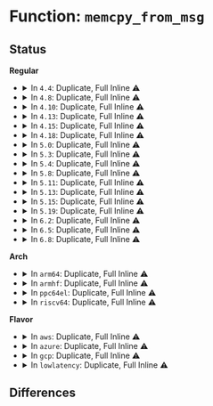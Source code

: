# Function: <code>memcpy_from_msg</code>

## Status
<b>Regular</b>
<ul>
<li>
<details>
<summary>In <code>4.4</code>: Duplicate, Full Inline ⚠️</summary>

**Collision:** Static Duplication

**Inline:** Full

**Transformation:** False

**Instances:**

```
In net/netlink/af_netlink.c (ffffffff8174e868)
Location: include/linux/skbuff.h:2843
Inline: True
Inline callers:
  - net/netlink/af_netlink.c:netlink_sendmsg
```
```
In net/ipv4/raw.c (ffffffff81785399)
Location: include/linux/skbuff.h:2843
Inline: True
Inline callers:
  - net/ipv4/raw.c:raw_sendmsg
  - net/ipv4/raw.c:raw_sendmsg
```
```
In net/ipv4/ping.c (ffffffff817a32b9)
Location: include/linux/skbuff.h:2843
Inline: True
Inline callers:
  - net/ipv4/ping.c:ping_common_sendmsg
```
```
In net/ipv6/raw.c (ffffffff817e62d1)
Location: include/linux/skbuff.h:2843
Inline: True
Inline callers:
  - net/ipv6/raw.c:rawv6_sendmsg
  - net/ipv6/raw.c:rawv6_sendmsg
  - net/ipv6/raw.c:rawv6_sendmsg
```
```
In net/packet/af_packet.c (ffffffff8180866a)
Location: include/linux/skbuff.h:2843
Inline: True
Inline callers:
  - net/packet/af_packet.c:packet_sendmsg_spkt
```
</details>
</li>
<li>
<details>
<summary>In <code>4.8</code>: Duplicate, Full Inline ⚠️</summary>

**Collision:** Static Duplication

**Inline:** Full

**Transformation:** False

**Instances:**

```
In net/netlink/af_netlink.c (ffffffff817baacd)
Location: include/linux/skbuff.h:3050
Inline: True
Inline callers:
  - net/netlink/af_netlink.c:netlink_sendmsg
```
```
In net/ipv4/raw.c (ffffffff817f29d9)
Location: include/linux/skbuff.h:3050
Inline: True
Inline callers:
  - net/ipv4/raw.c:raw_sendmsg
  - net/ipv4/raw.c:raw_sendmsg
```
```
In net/ipv4/ping.c (ffffffff818102d9)
Location: include/linux/skbuff.h:3050
Inline: True
Inline callers:
  - net/ipv4/ping.c:ping_common_sendmsg
```
```
In net/ipv6/raw.c (ffffffff818546ad)
Location: include/linux/skbuff.h:3050
Inline: True
Inline callers:
  - net/ipv6/raw.c:rawv6_sendmsg
  - net/ipv6/raw.c:rawv6_sendmsg
  - net/ipv6/raw.c:rawv6_sendmsg
```
```
In net/packet/af_packet.c (ffffffff8187a4ca)
Location: include/linux/skbuff.h:3050
Inline: True
Inline callers:
  - net/packet/af_packet.c:packet_sendmsg_spkt
```
</details>
</li>
<li>
<details>
<summary>In <code>4.10</code>: Duplicate, Full Inline ⚠️</summary>

**Collision:** Static Duplication

**Inline:** Full

**Transformation:** False

**Instances:**

```
In net/netlink/af_netlink.c (ffffffff817ea46d)
Location: include/linux/skbuff.h:3102
Inline: True
Inline callers:
  - net/netlink/af_netlink.c:netlink_sendmsg
```
```
In net/ipv4/raw.c (ffffffff81823794)
Location: include/linux/skbuff.h:3102
Inline: True
Inline callers:
  - net/ipv4/raw.c:raw_sendmsg
  - net/ipv4/raw.c:raw_sendmsg
```
```
In net/ipv4/ping.c (ffffffff818417ce)
Location: include/linux/skbuff.h:3102
Inline: True
Inline callers:
  - net/ipv4/ping.c:ping_common_sendmsg
```
```
In net/ipv6/raw.c (ffffffff818863d6)
Location: include/linux/skbuff.h:3102
Inline: True
Inline callers:
  - net/ipv6/raw.c:rawv6_sendmsg
  - net/ipv6/raw.c:rawv6_sendmsg
  - net/ipv6/raw.c:rawv6_sendmsg
```
```
In net/packet/af_packet.c (ffffffff818aed4d)
Location: include/linux/skbuff.h:3102
Inline: True
Inline callers:
  - net/packet/af_packet.c:packet_sendmsg_spkt
```
</details>
</li>
<li>
<details>
<summary>In <code>4.13</code>: Duplicate, Full Inline ⚠️</summary>

**Collision:** Static Duplication

**Inline:** Full

**Transformation:** False

**Instances:**

```
In net/netlink/af_netlink.c (ffffffff8180a145)
Location: include/linux/skbuff.h:3174
Inline: True
Inline callers:
  - net/netlink/af_netlink.c:netlink_sendmsg
```
```
In net/ipv4/raw.c (ffffffff818440d8)
Location: include/linux/skbuff.h:3174
Inline: True
Inline callers:
  - net/ipv4/raw.c:raw_sendmsg
  - net/ipv4/raw.c:raw_sendmsg
```
```
In net/ipv4/ping.c (ffffffff81863462)
Location: include/linux/skbuff.h:3174
Inline: True
```
```
In net/ipv6/raw.c (ffffffff818ac3b0)
Location: include/linux/skbuff.h:3174
Inline: True
Inline callers:
  - net/ipv6/raw.c:rawv6_sendmsg
  - net/ipv6/raw.c:rawv6_sendmsg
  - net/ipv6/raw.c:rawv6_sendmsg
```
```
In net/packet/af_packet.c (ffffffff818d3b9a)
Location: include/linux/skbuff.h:3174
Inline: True
Inline callers:
  - net/packet/af_packet.c:packet_sendmsg_spkt
```
</details>
</li>
<li>
<details>
<summary>In <code>4.15</code>: Duplicate, Full Inline ⚠️</summary>

**Collision:** Static Duplication

**Inline:** Full

**Transformation:** False

**Instances:**

```
In net/netlink/af_netlink.c (ffffffff818890c5)
Location: include/linux/skbuff.h:3295
Inline: True
Inline callers:
  - net/netlink/af_netlink.c:netlink_sendmsg
```
```
In net/ipv4/raw.c (ffffffff818c3a20)
Location: include/linux/skbuff.h:3295
Inline: True
Inline callers:
  - net/ipv4/raw.c:raw_sendmsg
  - net/ipv4/raw.c:raw_sendmsg
```
```
In net/ipv4/ping.c (ffffffff818e35a2)
Location: include/linux/skbuff.h:3295
Inline: True
```
```
In net/ipv6/raw.c (ffffffff8192f0d6)
Location: include/linux/skbuff.h:3295
Inline: True
Inline callers:
  - net/ipv6/raw.c:rawv6_sendmsg
  - net/ipv6/raw.c:rawv6_sendmsg
  - net/ipv6/raw.c:rawv6_sendmsg
```
```
In net/packet/af_packet.c (ffffffff8195a2fa)
Location: include/linux/skbuff.h:3295
Inline: True
Inline callers:
  - net/packet/af_packet.c:packet_sendmsg_spkt
```
</details>
</li>
<li>
<details>
<summary>In <code>4.18</code>: Duplicate, Full Inline ⚠️</summary>

**Collision:** Static Duplication

**Inline:** Full

**Transformation:** False

**Instances:**

```
In net/netlink/af_netlink.c (ffffffff818dca79)
Location: include/linux/skbuff.h:3305
Inline: True
Inline callers:
  - net/netlink/af_netlink.c:netlink_sendmsg
```
```
In net/ipv4/raw.c (ffffffff819199c2)
Location: include/linux/skbuff.h:3305
Inline: True
Inline callers:
  - net/ipv4/raw.c:raw_sendmsg
  - net/ipv4/raw.c:raw_sendmsg
```
```
In net/ipv4/ping.c (ffffffff81939e3c)
Location: include/linux/skbuff.h:3305
Inline: True
```
```
In net/ipv6/raw.c (ffffffff81988023)
Location: include/linux/skbuff.h:3305
Inline: True
Inline callers:
  - net/ipv6/raw.c:rawv6_sendmsg
  - net/ipv6/raw.c:rawv6_sendmsg
  - net/ipv6/raw.c:rawv6_sendmsg
```
```
In net/packet/af_packet.c (ffffffff819b1c06)
Location: include/linux/skbuff.h:3305
Inline: True
Inline callers:
  - net/packet/af_packet.c:packet_sendmsg_spkt
```
</details>
</li>
<li>
<details>
<summary>In <code>5.0</code>: Duplicate, Full Inline ⚠️</summary>

**Collision:** Static Duplication

**Inline:** Full

**Transformation:** False

**Instances:**

```
In net/netlink/af_netlink.c (ffffffff8190945c)
Location: include/linux/skbuff.h:3384
Inline: True
Inline callers:
  - net/netlink/af_netlink.c:netlink_sendmsg
```
```
In net/ipv4/raw.c (ffffffff81947f02)
Location: include/linux/skbuff.h:3384
Inline: True
Inline callers:
  - net/ipv4/raw.c:raw_sendmsg
  - net/ipv4/raw.c:raw_sendmsg
```
```
In net/ipv4/ping.c (ffffffff81969c8c)
Location: include/linux/skbuff.h:3384
Inline: True
```
```
In net/ipv6/raw.c (ffffffff819be959)
Location: include/linux/skbuff.h:3384
Inline: True
Inline callers:
  - net/ipv6/raw.c:rawv6_sendmsg
  - net/ipv6/raw.c:rawv6_sendmsg
  - net/ipv6/raw.c:rawv6_sendmsg
```
```
In net/packet/af_packet.c (ffffffff819e6566)
Location: include/linux/skbuff.h:3384
Inline: True
Inline callers:
  - net/packet/af_packet.c:packet_sendmsg_spkt
```
</details>
</li>
<li>
<details>
<summary>In <code>5.3</code>: Duplicate, Full Inline ⚠️</summary>

**Collision:** Static Duplication

**Inline:** Full

**Transformation:** False

**Instances:**

```
In net/netlink/af_netlink.c (ffffffff8196a775)
Location: include/linux/skbuff.h:3475
Inline: True
Inline callers:
  - net/netlink/af_netlink.c:netlink_sendmsg
```
```
In net/ipv4/raw.c (ffffffff819accf9)
Location: include/linux/skbuff.h:3475
Inline: True
Inline callers:
  - net/ipv4/raw.c:raw_sendmsg
```
```
In net/ipv4/ping.c (ffffffff819d0953)
Location: include/linux/skbuff.h:3475
Inline: True
```
```
In net/ipv6/raw.c (ffffffff81a2d9ef)
Location: include/linux/skbuff.h:3475
Inline: True
Inline callers:
  - net/ipv6/raw.c:rawv6_sendmsg
  - net/ipv6/raw.c:rawv6_sendmsg
```
```
In net/packet/af_packet.c (ffffffff81a56f94)
Location: include/linux/skbuff.h:3475
Inline: True
Inline callers:
  - net/packet/af_packet.c:packet_sendmsg_spkt
```
</details>
</li>
<li>
<details>
<summary>In <code>5.4</code>: Duplicate, Full Inline ⚠️</summary>

**Collision:** Static Duplication

**Inline:** Full

**Transformation:** False

**Instances:**

```
In net/netlink/af_netlink.c (ffffffff819a11e4)
Location: include/linux/skbuff.h:3542
Inline: True
Inline callers:
  - net/netlink/af_netlink.c:netlink_sendmsg
```
```
In net/ipv4/raw.c (ffffffff819e38ad)
Location: include/linux/skbuff.h:3542
Inline: True
Inline callers:
  - net/ipv4/raw.c:raw_sendmsg
```
```
In net/ipv4/ping.c (ffffffff81a074a3)
Location: include/linux/skbuff.h:3542
Inline: True
```
```
In net/ipv6/raw.c (ffffffff81a6455a)
Location: include/linux/skbuff.h:3542
Inline: True
Inline callers:
  - net/ipv6/raw.c:rawv6_sendmsg
  - net/ipv6/raw.c:rawv6_sendmsg
  - net/ipv6/raw.c:rawv6_send_hdrinc
```
```
In net/packet/af_packet.c (ffffffff81a8c00a)
Location: include/linux/skbuff.h:3542
Inline: True
Inline callers:
  - net/packet/af_packet.c:packet_sendmsg_spkt
```
</details>
</li>
<li>
<details>
<summary>In <code>5.8</code>: Duplicate, Full Inline ⚠️</summary>

**Collision:** Static Duplication

**Inline:** Full

**Transformation:** False

**Instances:**

```
In net/netlink/af_netlink.c (ffffffff81a7ab1c)
Location: include/linux/skbuff.h:3565
Inline: True
Inline callers:
  - net/netlink/af_netlink.c:netlink_sendmsg
```
```
In net/ipv4/raw.c (ffffffff81ad1155)
Location: include/linux/skbuff.h:3565
Inline: True
Inline callers:
  - net/ipv4/raw.c:raw_sendmsg
  - net/ipv4/raw.c:raw_send_hdrinc
```
```
In net/ipv4/ping.c (ffffffff81af6d13)
Location: include/linux/skbuff.h:3565
Inline: True
Inline callers:
  - net/ipv4/ping.c:ping_common_sendmsg
```
```
In net/ipv6/raw.c (ffffffff81b5cfc0)
Location: include/linux/skbuff.h:3565
Inline: True
Inline callers:
  - net/ipv6/raw.c:rawv6_sendmsg
  - net/ipv6/raw.c:rawv6_sendmsg
  - net/ipv6/raw.c:rawv6_send_hdrinc
```
```
In net/packet/af_packet.c (ffffffff81b88b4a)
Location: include/linux/skbuff.h:3565
Inline: True
Inline callers:
  - net/packet/af_packet.c:packet_sendmsg_spkt
```
</details>
</li>
<li>
<details>
<summary>In <code>5.11</code>: Duplicate, Full Inline ⚠️</summary>

**Collision:** Static Duplication

**Inline:** Full

**Transformation:** False

**Instances:**

```
In net/netlink/af_netlink.c (ffffffff81a83972)
Location: include/linux/skbuff.h:3594
Inline: True
Inline callers:
  - net/netlink/af_netlink.c:netlink_sendmsg
```
```
In net/ipv4/raw.c (ffffffff81add0b1)
Location: include/linux/skbuff.h:3594
Inline: True
Inline callers:
  - net/ipv4/raw.c:raw_sendmsg
  - net/ipv4/raw.c:raw_send_hdrinc
```
```
In net/ipv4/ping.c (ffffffff81b03ba3)
Location: include/linux/skbuff.h:3594
Inline: True
Inline callers:
  - net/ipv4/ping.c:ping_common_sendmsg
```
```
In net/ipv6/raw.c (ffffffff81b6b801)
Location: include/linux/skbuff.h:3594
Inline: True
Inline callers:
  - net/ipv6/raw.c:rawv6_sendmsg
  - net/ipv6/raw.c:rawv6_sendmsg
  - net/ipv6/raw.c:rawv6_send_hdrinc
```
```
In net/packet/af_packet.c (ffffffff81b98637)
Location: include/linux/skbuff.h:3594
Inline: True
Inline callers:
  - net/packet/af_packet.c:packet_sendmsg_spkt
```
</details>
</li>
<li>
<details>
<summary>In <code>5.13</code>: Duplicate, Full Inline ⚠️</summary>

**Collision:** Static Duplication

**Inline:** Full

**Transformation:** False

**Instances:**

```
In net/netlink/af_netlink.c (ffffffff81a6ca5f)
Location: include/linux/skbuff.h:3659
Inline: True
Inline callers:
  - net/netlink/af_netlink.c:netlink_sendmsg
```
```
In net/ipv4/raw.c (ffffffff81ac811f)
Location: include/linux/skbuff.h:3659
Inline: True
Inline callers:
  - net/ipv4/raw.c:raw_sendmsg
  - net/ipv4/raw.c:raw_send_hdrinc
```
```
In net/ipv4/ping.c (ffffffff81aef7e3)
Location: include/linux/skbuff.h:3659
Inline: True
Inline callers:
  - net/ipv4/ping.c:ping_common_sendmsg
```
```
In net/ipv6/raw.c (ffffffff81b59b48)
Location: include/linux/skbuff.h:3659
Inline: True
Inline callers:
  - net/ipv6/raw.c:rawv6_sendmsg
  - net/ipv6/raw.c:rawv6_sendmsg
  - net/ipv6/raw.c:rawv6_send_hdrinc
```
```
In net/packet/af_packet.c (ffffffff81b875b8)
Location: include/linux/skbuff.h:3659
Inline: True
Inline callers:
  - net/packet/af_packet.c:packet_sendmsg_spkt
```
</details>
</li>
<li>
<details>
<summary>In <code>5.15</code>: Duplicate, Full Inline ⚠️</summary>

**Collision:** Static Duplication

**Inline:** Full

**Transformation:** False

**Instances:**

```
In net/netlink/af_netlink.c (ffffffff81b260bc)
Location: include/linux/skbuff.h:3696
Inline: True
Inline callers:
  - net/netlink/af_netlink.c:netlink_sendmsg
```
```
In net/ipv4/raw.c (ffffffff81b86988)
Location: include/linux/skbuff.h:3696
Inline: True
Inline callers:
  - net/ipv4/raw.c:raw_sendmsg
  - net/ipv4/raw.c:raw_send_hdrinc
```
```
In net/ipv4/ping.c (ffffffff81baf7e4)
Location: include/linux/skbuff.h:3696
Inline: True
Inline callers:
  - net/ipv4/ping.c:ping_common_sendmsg
```
```
In net/ipv6/raw.c (ffffffff81c2116e)
Location: include/linux/skbuff.h:3696
Inline: True
Inline callers:
  - net/ipv6/raw.c:rawv6_sendmsg
  - net/ipv6/raw.c:rawv6_sendmsg
  - net/ipv6/raw.c:rawv6_send_hdrinc
```
```
In net/packet/af_packet.c (ffffffff81c52fbf)
Location: include/linux/skbuff.h:3696
Inline: True
Inline callers:
  - net/packet/af_packet.c:packet_sendmsg_spkt
```
</details>
</li>
<li>
<details>
<summary>In <code>5.19</code>: Duplicate, Full Inline ⚠️</summary>

**Collision:** Static Duplication

**Inline:** Full

**Transformation:** False

**Instances:**

```
In net/netlink/af_netlink.c (ffffffff81caece5)
Location: include/linux/skbuff.h:4069
Inline: True
Inline callers:
  - net/netlink/af_netlink.c:netlink_sendmsg
```
```
In net/ipv4/raw.c (ffffffff81d173e5)
Location: include/linux/skbuff.h:4069
Inline: True
Inline callers:
  - net/ipv4/raw.c:raw_sendmsg
  - net/ipv4/raw.c:raw_send_hdrinc
```
```
In net/ipv4/ping.c (ffffffff81d42ce8)
Location: include/linux/skbuff.h:4069
Inline: True
Inline callers:
  - net/ipv4/ping.c:ping_common_sendmsg
```
```
In net/ipv6/raw.c (ffffffff81dbdec4)
Location: include/linux/skbuff.h:4069
Inline: True
Inline callers:
  - net/ipv6/raw.c:rawv6_sendmsg
  - net/ipv6/raw.c:rawv6_sendmsg
  - net/ipv6/raw.c:rawv6_send_hdrinc
```
```
In net/packet/af_packet.c (ffffffff81df76d8)
Location: include/linux/skbuff.h:4069
Inline: True
Inline callers:
  - net/packet/af_packet.c:packet_sendmsg_spkt
```
```
In net/mctp/af_mctp.c (ffffffff81e37277)
Location: include/linux/skbuff.h:4069
Inline: True
Inline callers:
  - net/mctp/af_mctp.c:mctp_sendmsg
```
</details>
</li>
<li>
<details>
<summary>In <code>6.2</code>: Duplicate, Full Inline ⚠️</summary>

**Collision:** Static Duplication

**Inline:** Full

**Transformation:** False

**Instances:**

```
In net/netlink/af_netlink.c (ffffffff81e6c335)
Location: include/linux/skbuff.h:3965
Inline: True
Inline callers:
  - net/netlink/af_netlink.c:netlink_sendmsg
```
```
In net/ipv4/raw.c (ffffffff81eddc22)
Location: include/linux/skbuff.h:3965
Inline: True
Inline callers:
  - net/ipv4/raw.c:raw_sendmsg
  - net/ipv4/raw.c:raw_send_hdrinc
```
```
In net/ipv4/ping.c (ffffffff81f0bcc8)
Location: include/linux/skbuff.h:3965
Inline: True
Inline callers:
  - net/ipv4/ping.c:ping_common_sendmsg
```
```
In net/ipv6/raw.c (ffffffff81f8e45f)
Location: include/linux/skbuff.h:3965
Inline: True
Inline callers:
  - net/ipv6/raw.c:rawv6_sendmsg
  - net/ipv6/raw.c:rawv6_sendmsg
  - net/ipv6/raw.c:rawv6_send_hdrinc
```
```
In net/packet/af_packet.c (ffffffff81fcbe13)
Location: include/linux/skbuff.h:3965
Inline: True
Inline callers:
  - net/packet/af_packet.c:packet_sendmsg_spkt
```
```
In net/mctp/af_mctp.c (ffffffff820100b7)
Location: include/linux/skbuff.h:3965
Inline: True
Inline callers:
  - net/mctp/af_mctp.c:mctp_sendmsg
```
</details>
</li>
<li>
<details>
<summary>In <code>6.5</code>: Duplicate, Full Inline ⚠️</summary>

**Collision:** Static Duplication

**Inline:** Full

**Transformation:** False

**Instances:**

```
In net/netlink/af_netlink.c (ffffffff81ec8395)
Location: include/linux/skbuff.h:3997
Inline: True
Inline callers:
  - net/netlink/af_netlink.c:netlink_sendmsg
```
```
In net/ipv4/raw.c (ffffffff81f3ced1)
Location: include/linux/skbuff.h:3997
Inline: True
Inline callers:
  - net/ipv4/raw.c:raw_sendmsg
  - net/ipv4/raw.c:raw_send_hdrinc
```
```
In net/ipv4/ping.c (ffffffff81f6b938)
Location: include/linux/skbuff.h:3997
Inline: True
Inline callers:
  - net/ipv4/ping.c:ping_common_sendmsg
```
```
In net/ipv6/raw.c (ffffffff81feed42)
Location: include/linux/skbuff.h:3997
Inline: True
Inline callers:
  - net/ipv6/raw.c:rawv6_sendmsg
  - net/ipv6/raw.c:rawv6_sendmsg
  - net/ipv6/raw.c:rawv6_send_hdrinc
```
```
In net/packet/af_packet.c (ffffffff8202d11c)
Location: include/linux/skbuff.h:3997
Inline: True
Inline callers:
  - net/packet/af_packet.c:packet_sendmsg_spkt
```
```
In net/mctp/af_mctp.c (ffffffff8208ccea)
Location: include/linux/skbuff.h:3997
Inline: True
Inline callers:
  - net/mctp/af_mctp.c:mctp_sendmsg
```
</details>
</li>
<li>
<details>
<summary>In <code>6.8</code>: Duplicate, Full Inline ⚠️</summary>

**Collision:** Static Duplication

**Inline:** Full

**Transformation:** False

**Instances:**

```
In net/netlink/af_netlink.c (ffffffff81f8b75b)
Location: include/linux/skbuff.h:4026
Inline: True
Inline callers:
  - net/netlink/af_netlink.c:netlink_sendmsg
```
```
In net/ipv4/raw.c (ffffffff82003146)
Location: include/linux/skbuff.h:4026
Inline: True
Inline callers:
  - net/ipv4/raw.c:raw_sendmsg
  - net/ipv4/raw.c:raw_send_hdrinc
```
```
In net/ipv4/ping.c (ffffffff82031ef8)
Location: include/linux/skbuff.h:4026
Inline: True
Inline callers:
  - net/ipv4/ping.c:ping_common_sendmsg
```
```
In net/ipv6/raw.c (ffffffff820bc909)
Location: include/linux/skbuff.h:4026
Inline: True
Inline callers:
  - net/ipv6/raw.c:rawv6_sendmsg
  - net/ipv6/raw.c:rawv6_sendmsg
  - net/ipv6/raw.c:rawv6_send_hdrinc
```
```
In net/packet/af_packet.c (ffffffff820fcba3)
Location: include/linux/skbuff.h:4026
Inline: True
Inline callers:
  - net/packet/af_packet.c:packet_sendmsg_spkt
```
```
In net/mctp/af_mctp.c (ffffffff821631b7)
Location: include/linux/skbuff.h:4026
Inline: True
Inline callers:
  - net/mctp/af_mctp.c:mctp_sendmsg
```
</details>
</li>
</ul>
<b>Arch</b>
<ul>
<li>
<details>
<summary>In <code>arm64</code>: Duplicate, Full Inline ⚠️</summary>

**Collision:** Static Duplication

**Inline:** Full

**Transformation:** False

**Instances:**

```
In net/netlink/af_netlink.c (ffff800010c4f87c)
Location: include/linux/skbuff.h:3542
Inline: True
Inline callers:
  - net/netlink/af_netlink.c:netlink_sendmsg
```
```
In net/ipv4/raw.c (ffff800010c98388)
Location: include/linux/skbuff.h:3542
Inline: True
Inline callers:
  - net/ipv4/raw.c:raw_sendmsg
```
```
In net/ipv4/ping.c (ffff800010cc03ec)
Location: include/linux/skbuff.h:3542
Inline: True
```
```
In net/ipv6/raw.c (ffff800010d2a44c)
Location: include/linux/skbuff.h:3542
Inline: True
Inline callers:
  - net/ipv6/raw.c:rawv6_sendmsg
  - net/ipv6/raw.c:rawv6_sendmsg
  - net/ipv6/raw.c:rawv6_send_hdrinc
```
```
In net/packet/af_packet.c (ffff800010d5889c)
Location: include/linux/skbuff.h:3542
Inline: True
Inline callers:
  - net/packet/af_packet.c:packet_sendmsg_spkt
```
</details>
</li>
<li>
<details>
<summary>In <code>armhf</code>: Duplicate, Full Inline ⚠️</summary>

**Collision:** Static Duplication

**Inline:** Full

**Transformation:** False

**Instances:**

```
In net/netlink/af_netlink.c (c0d5fa28)
Location: include/linux/skbuff.h:3542
Inline: True
Inline callers:
  - net/netlink/af_netlink.c:netlink_sendmsg
```
```
In net/ipv4/raw.c (c0da6250)
Location: include/linux/skbuff.h:3542
Inline: True
Inline callers:
  - net/ipv4/raw.c:raw_sendmsg
  - net/ipv4/raw.c:raw_send_hdrinc
```
```
In net/ipv4/ping.c (c0dcc714)
Location: include/linux/skbuff.h:3542
Inline: True
```
```
In net/ipv6/raw.c (c0e2e4b0)
Location: include/linux/skbuff.h:3542
Inline: True
Inline callers:
  - net/ipv6/raw.c:rawv6_sendmsg
  - net/ipv6/raw.c:rawv6_sendmsg
  - net/ipv6/raw.c:rawv6_send_hdrinc
```
```
In net/packet/af_packet.c (c0e594cc)
Location: include/linux/skbuff.h:3542
Inline: True
Inline callers:
  - net/packet/af_packet.c:packet_sendmsg_spkt
```
</details>
</li>
<li>
<details>
<summary>In <code>ppc64el</code>: Duplicate, Full Inline ⚠️</summary>

**Collision:** Static Duplication

**Inline:** Full

**Transformation:** False

**Instances:**

```
In net/netlink/af_netlink.c (c000000000d4e210)
Location: include/linux/skbuff.h:3542
Inline: True
Inline callers:
  - net/netlink/af_netlink.c:netlink_sendmsg
```
```
In net/ipv4/raw.c (c000000000da9754)
Location: include/linux/skbuff.h:3542
Inline: True
Inline callers:
  - net/ipv4/raw.c:raw_sendmsg
```
```
In net/ipv4/ping.c (c000000000ddb610)
Location: include/linux/skbuff.h:3542
Inline: True
```
```
In net/ipv6/raw.c (c000000000e5b578)
Location: include/linux/skbuff.h:3542
Inline: True
Inline callers:
  - net/ipv6/raw.c:rawv6_sendmsg
  - net/ipv6/raw.c:rawv6_sendmsg
  - net/ipv6/raw.c:rawv6_send_hdrinc
```
```
In net/packet/af_packet.c (c000000000e93af8)
Location: include/linux/skbuff.h:3542
Inline: True
Inline callers:
  - net/packet/af_packet.c:packet_sendmsg_spkt
```
</details>
</li>
<li>
<details>
<summary>In <code>riscv64</code>: Duplicate, Full Inline ⚠️</summary>

**Collision:** Static Duplication

**Inline:** Full

**Transformation:** False

**Instances:**

```
In net/netlink/af_netlink.c (ffffffe0007bb48e)
Location: include/linux/skbuff.h:3542
Inline: True
Inline callers:
  - net/netlink/af_netlink.c:netlink_sendmsg
```
```
In net/ipv4/raw.c (ffffffe0007f6668)
Location: include/linux/skbuff.h:3542
Inline: True
Inline callers:
  - net/ipv4/raw.c:raw_sendmsg
```
```
In net/ipv4/ping.c (ffffffe000816c70)
Location: include/linux/skbuff.h:3542
Inline: True
```
```
In net/ipv6/raw.c (ffffffe00086ac7c)
Location: include/linux/skbuff.h:3542
Inline: True
Inline callers:
  - net/ipv6/raw.c:rawv6_sendmsg
  - net/ipv6/raw.c:rawv6_sendmsg
  - net/ipv6/raw.c:rawv6_send_hdrinc
```
```
In net/packet/af_packet.c (ffffffe0008909ac)
Location: include/linux/skbuff.h:3542
Inline: True
Inline callers:
  - net/packet/af_packet.c:packet_sendmsg_spkt
```
</details>
</li>
</ul>
<b>Flavor</b>
<ul>
<li>
<details>
<summary>In <code>aws</code>: Duplicate, Full Inline ⚠️</summary>

**Collision:** Static Duplication

**Inline:** Full

**Transformation:** False

**Instances:**

```
In net/netlink/af_netlink.c (ffffffff81941054)
Location: include/linux/skbuff.h:3542
Inline: True
Inline callers:
  - net/netlink/af_netlink.c:netlink_sendmsg
```
```
In net/ipv4/raw.c (ffffffff8198371d)
Location: include/linux/skbuff.h:3542
Inline: True
Inline callers:
  - net/ipv4/raw.c:raw_sendmsg
```
```
In net/ipv4/ping.c (ffffffff819a7243)
Location: include/linux/skbuff.h:3542
Inline: True
```
```
In net/ipv6/raw.c (ffffffff81a03bea)
Location: include/linux/skbuff.h:3542
Inline: True
Inline callers:
  - net/ipv6/raw.c:rawv6_sendmsg
  - net/ipv6/raw.c:rawv6_sendmsg
  - net/ipv6/raw.c:rawv6_send_hdrinc
```
```
In net/packet/af_packet.c (ffffffff81a2b69a)
Location: include/linux/skbuff.h:3542
Inline: True
Inline callers:
  - net/packet/af_packet.c:packet_sendmsg_spkt
```
</details>
</li>
<li>
<details>
<summary>In <code>azure</code>: Duplicate, Full Inline ⚠️</summary>

**Collision:** Static Duplication

**Inline:** Full

**Transformation:** False

**Instances:**

```
In net/netlink/af_netlink.c (ffffffff818fab44)
Location: include/linux/skbuff.h:3542
Inline: True
Inline callers:
  - net/netlink/af_netlink.c:netlink_sendmsg
```
```
In net/ipv4/raw.c (ffffffff8193d1dd)
Location: include/linux/skbuff.h:3542
Inline: True
Inline callers:
  - net/ipv4/raw.c:raw_sendmsg
```
```
In net/ipv4/ping.c (ffffffff81960d03)
Location: include/linux/skbuff.h:3542
Inline: True
```
```
In net/ipv6/raw.c (ffffffff819c09aa)
Location: include/linux/skbuff.h:3542
Inline: True
Inline callers:
  - net/ipv6/raw.c:rawv6_sendmsg
  - net/ipv6/raw.c:rawv6_sendmsg
  - net/ipv6/raw.c:rawv6_send_hdrinc
```
```
In net/packet/af_packet.c (ffffffff819e888a)
Location: include/linux/skbuff.h:3542
Inline: True
Inline callers:
  - net/packet/af_packet.c:packet_sendmsg_spkt
```
</details>
</li>
<li>
<details>
<summary>In <code>gcp</code>: Duplicate, Full Inline ⚠️</summary>

**Collision:** Static Duplication

**Inline:** Full

**Transformation:** False

**Instances:**

```
In net/netlink/af_netlink.c (ffffffff819921e4)
Location: include/linux/skbuff.h:3542
Inline: True
Inline callers:
  - net/netlink/af_netlink.c:netlink_sendmsg
```
```
In net/ipv4/raw.c (ffffffff819edeed)
Location: include/linux/skbuff.h:3542
Inline: True
Inline callers:
  - net/ipv4/raw.c:raw_sendmsg
```
```
In net/ipv4/ping.c (ffffffff81a11ae3)
Location: include/linux/skbuff.h:3542
Inline: True
```
```
In net/ipv6/raw.c (ffffffff81a6e66a)
Location: include/linux/skbuff.h:3542
Inline: True
Inline callers:
  - net/ipv6/raw.c:rawv6_sendmsg
  - net/ipv6/raw.c:rawv6_sendmsg
  - net/ipv6/raw.c:rawv6_send_hdrinc
```
```
In net/packet/af_packet.c (ffffffff81a9724a)
Location: include/linux/skbuff.h:3542
Inline: True
Inline callers:
  - net/packet/af_packet.c:packet_sendmsg_spkt
```
</details>
</li>
<li>
<details>
<summary>In <code>lowlatency</code>: Duplicate, Full Inline ⚠️</summary>

**Collision:** Static Duplication

**Inline:** Full

**Transformation:** False

**Instances:**

```
In net/netlink/af_netlink.c (ffffffff819b4cd4)
Location: include/linux/skbuff.h:3542
Inline: True
Inline callers:
  - net/netlink/af_netlink.c:netlink_sendmsg
```
```
In net/ipv4/raw.c (ffffffff819f7e25)
Location: include/linux/skbuff.h:3542
Inline: True
Inline callers:
  - net/ipv4/raw.c:raw_sendmsg
```
```
In net/ipv4/ping.c (ffffffff81a1c453)
Location: include/linux/skbuff.h:3542
Inline: True
```
```
In net/ipv6/raw.c (ffffffff81a7ac9c)
Location: include/linux/skbuff.h:3542
Inline: True
Inline callers:
  - net/ipv6/raw.c:rawv6_sendmsg
  - net/ipv6/raw.c:rawv6_sendmsg
  - net/ipv6/raw.c:rawv6_send_hdrinc
```
```
In net/packet/af_packet.c (ffffffff81aa3b67)
Location: include/linux/skbuff.h:3542
Inline: True
Inline callers:
  - net/packet/af_packet.c:packet_sendmsg_spkt
```
</details>
</li>
</ul>

## Differences
